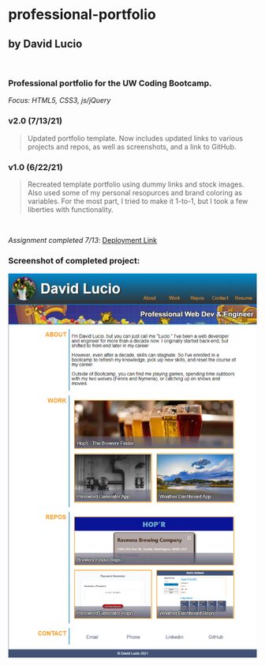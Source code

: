 # professional-portfolio

## by David Lucio

&nbsp;

### **Professional portfolio for the UW Coding Bootcamp.**
*Focus: HTML5, CSS3, js/jQuery*


### **v2.0** (7/13/21)
>Updated portfolio template. Now includes updated links to various projects and repos, as well as screenshots, and a link to GitHub.

### **v1.0** (6/22/21)
 >Recreated template portfolio using dummy links and stock images. Also used some of my personal resopurces and brand coloring as variables. For the most part, I tried to make it 1-to-1, but I took a few liberties with functionality.

&nbsp;

*Assignment completed 7/13*: [Deployment Link](https://davidlucio.github.io/professional-portfolio/)
### **Screenshot of completed project:**
![First Iteration of Portfolio Page](./assets/images/professional-portfolio-mark2.png)